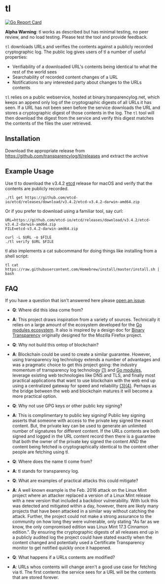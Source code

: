# tl

[![Go Report Card](https://goreportcard.com/badge/github.com/transparencylog/tl)](https://goreportcard.com/report/github.com/transparencylog/tl)

**Alpha Warning**: tl works as described but has minimal testing, no peer review, and no load testing. Please test the tool and provide feedback.

`tl` downloads URLs and verifies the contents against a publicly recorded cryptographic log. The public log gives users of tl a number of useful properties:

- Verifiability of a downloaded URL's contents being identical to what the rest of the world sees
- Searchability of recorded content changes of a URL
- Notifications to any interested party about changes to the URLs contents

`tl` relies on a public webservice, hosted at binary.tranparencylog.net, which keeps an append only log of the cryptographic digests of all URLs it has seen. If a URL has not been seen before the service downloads the URL and stores a cryptographic digest of those contents in the log. The `tl` tool will then download the digest from the service and verify this digest matches the contents of the files the user retrieved.

## Installation

Download the appropriate release from https://github.com/transparencylog/tl/releases and extract the archive

## Example Usage

Use tl to download the v3.4.2 [etcd](https://etcd.io) release for macOS and verify that the contents are publicly recorded.

```
./tl get https://github.com/etcd-io/etcd/releases/download/v3.4.2/etcd-v3.4.2-darwin-amd64.zip
```

Or if you prefer to download using a familiar tool, say curl:

```
URL=https://github.com/etcd-io/etcd/releases/download/v3.4.2/etcd-v3.4.2-darwin-amd64.zip
FILE=etcd-v3.4.2-darwin-amd64.zip 

curl -L $URL -o $FILE
./tl verify $URL $FILE
```

tl also implements a cat subcommand for doing things like installing from a shell script:

```
tl cat https://raw.githubusercontent.com/Homebrew/install/master/install.sh | bash
```

## FAQ

If you have a question that isn't answered here please [open an issue](https://github.com/transparencylog/tl/issues/new). 

- **Q**: Where did this idea come from?
- **A**: This project draws inspiration from a variety of sources. Technically it relies on a large amount of the ecosystem developed for the [Go modules ecosystem](https://proxy.golang.org). It also is inspired by a design doc for [Binary Transparency](https://wiki.mozilla.org/Security/Binary_Transparency) originally designed for the Mozilla Firefox project. 

- **Q**: Why not build this ontop of blockchain?
- **A**: Blockchain could be used to create a similar guarantee. However, using transparency log technology extends a number of advantages and was a pragmatic choice to get this project going: the industry momentum of transparency log technology [(1)](https://ct.cloudflare.com/about) and [Go modules](https://proxy.golang.org), leverage existing web technologies like DNS and TLS, and finally most practical applications that want to use blockchain with the web end up using a centralized gateway for speed and reliability [(3)](https://blog.cloudflare.com/cloudflare-ethereum-gateway/)[(4)](https://infura.io/docs/ethereum/json-rpc/eth_blockNumber). Perhaps as the bridge between the web and blockchain matures it will become a more practical option.

- **Q**: Why not use GPG keys or other public key signing?
- **A**: This is complimentary to public key signing! Public key signing asserts that someone with access to the private key signed the exact content. But, the private key can be used to generate an unlimited number of signatures for different content. If the URLs contents are both signed and logged in the URL content record then there is a guarantee that both the owner of the private key signed the content AND the content being fetched is cryptographically identical to the content other people are fetching using tl.

- **Q**: Where does the name tl come from?
- **A**: tl stands for transparency log.

- **Q**: What are examples of practical attacks this could mitigate?
- **A**: A well known example is the Feb. 2016 attack on the Linux Mint project where an attacker replaced a version of a Linux Mint release with a new version that included a backdoor vulnerability. With luck this was detected and mitigated within a day, however, there are likely many projects that have been attacked in a similar way without catching the attack. Further, the project could not make a strong assurance to the community on how long they were vulnerable, only stating "As far as we know, the only compromised edition was Linux Mint 17.3 Cinnamon edition.". By ensuring the cryptographic digests of all releases end up in a publicly audited log the project could have stated exactly when the content changed and potentially used a Certificate Transparency monitor to get notified quickly once it happened.

- **Q**: What happens if a URLs contents are modified?
- **A**: URLs whos contents will change aren't a good use case for fetching via tl. The first contents the service sees for a URL will be the contents that are stored forever.
